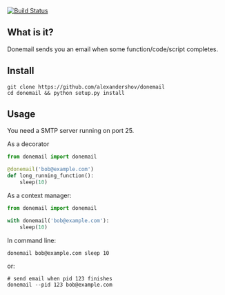 [![Build Status](https://travis-ci.org/alexandershov/donemail.svg?branch=master)](https://travis-ci.org/alexandershov/donemail)
## What is it?
Donemail sends you an email when some function/code/script completes.

## Install
```shell
git clone https://github.com/alexandershov/donemail
cd donemail && python setup.py install
```

## Usage
You need a SMTP server running on port 25.

As a decorator
```python
from donemail import donemail

@donemail('bob@example.com')
def long_running_function():
    sleep(10)
```
    
As a context manager:
```python
from donemail import donemail

with donemail('bob@example.com'):
    sleep(10)
```

In command line:
```shell
donemail bob@example.com sleep 10
```

or:
```shell
# send email when pid 123 finishes
donemail --pid 123 bob@example.com
```